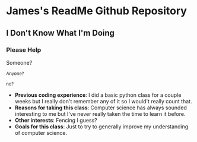 # James's ReadMe Github Repository
## I Don't Know What I'm Doing
### Please Help
Someone? 

<Sub>Anyone?</sub>

<sub>no?</sub>
<!--
**JamesGaito/JamesGaito** is a ✨ _special_ ✨ repository because its `README.md` (this file) appears on your GitHub profile.
-->
- **Previous coding experience**: I did a basic python class for a couple weeks but I really don't remember any of it so I would't really count that.
- **Reasons for taking this class**: Computer science has always sounded interesting to me but I've never really taken the time to learn it before.
- **Other interests**: Fencing I guess?
- **Goals for this class**: Just to try to generally improve my understanding of computer science.

